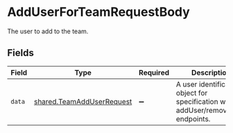 # AddUserForTeamRequestBody

The user to add to the team.


## Fields

| Field                                                                                 | Type                                                                                  | Required                                                                              | Description                                                                           |
| ------------------------------------------------------------------------------------- | ------------------------------------------------------------------------------------- | ------------------------------------------------------------------------------------- | ------------------------------------------------------------------------------------- |
| `data`                                                                                | [shared.TeamAddUserRequest](../../models/shared/teamadduserrequest.md)                | :heavy_minus_sign:                                                                    | A user identification object for specification with the addUser/removeUser endpoints. |